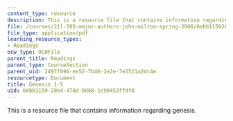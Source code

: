 ```yaml
---
content_type: resource
description: This is a resource file that contains information regarding genesis.
file: /courses/21l-705-major-authors-john-milton-spring-2008/6ebb115928e4478d8d681c90453ffdf8_MIT21L_705S08_genesis.pdf
file_type: application/pdf
learning_resource_types:
- Readings
ocw_type: OCWFile
parent_title: Readings
parent_type: CourseSection
parent_uid: 2497f094-ee52-7b46-2e2e-7e3511a2dc4e
resourcetype: Document
title: Genesis 1-5
uid: 6ebb1159-28e4-478d-8d68-1c90453ffdf8
---
```

This is a resource file that contains information regarding genesis.


